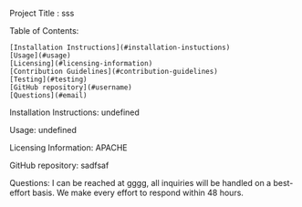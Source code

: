 

Project Title :  sss                     

Table of Contents:   

    [Installation Instructions](#installation-instuctions)
    [Usage](#usage)
    [Licensing](#licensing-information)
    [Contribution Guidelines](#contribution-guidelines)
    [Testing](#testing)
    [GitHub repository](#username)
    [Questions](#email)

Installation Instructions:  undefined

Usage:  undefined 

Licensing Information:  APACHE

GitHub repository:  sadfsaf

Questions: I can be reached at gggg, all inquiries will be handled on a best-effort basis.  We make every effort
to respond within 48 hours. 
